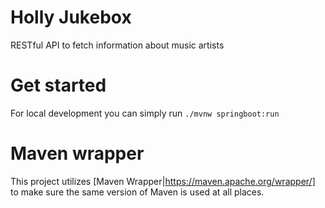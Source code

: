 # Holly Jukebox
RESTful API to fetch information about music artists

# Get started
For local development you can simply run `./mvnw springboot:run`

# Maven wrapper
This project utilizes [Maven Wrapper|https://maven.apache.org/wrapper/] to make sure the same version of Maven is used at all places.